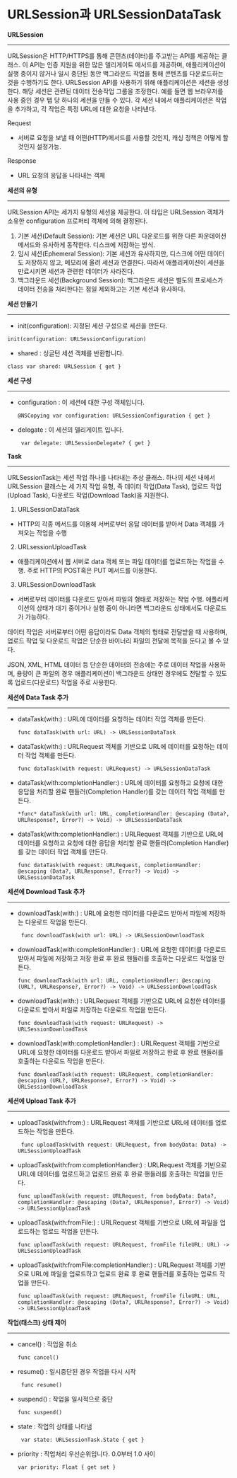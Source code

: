 # URLSession과 URLSessionDataTask

**URLSession**

---

URLSession은 HTTP/HTTPS를 통해 콘텐츠(데이터)를 주고받는 API를 제공하는 클래스. 이 API는 인증 지원을 위한 많은 델리게이트 메서드를 제공하며, 애플리케이션이 실행 중이지 않거나 일시 중단된 동안 백그라운드 작업을 통해 콘텐츠를 다운로드하는 것을 수행하기도 한다. URLSession API를 사용하기 위해 애플리케이션은 세션을 생성한다. 해당 세션은 관련된 데이터 전송작업 그룹을 조정한다. 예를 들면 웹 브라우저를 사용 중인 경우 탭 당 하나의 세션을 만들 수 있다. 각 세션 내에서 애플리케이션은 작업을 추가하고, 각 작업은 특정 URL에 대한 요청을 나타낸다.

Request

- 서버로 요청을 보낼 때 어떤(HTTP)메서드를 사용할 것인지, 캐싱 정책은 어떻게 할 것인지 설정가능.

Response

- URL 요청의 응답을 나타내는 객체

**세션의 유형**

---

URLSession API는 세가지 유형의 세션을 제공한다. 이 타입은 URLSession 객체가 소유한 configuration 프로퍼티 객체에 의해 결정된다.

1. 기본 세션(Default Session): 기본 세션은 URL 다운로드를 위한 다른 파운데이션 메서드와 유사하게 동작한다. 디스크에 저장하는 방식.
2. 임시 세션(Ephemeral Session): 기본 세션과 유사하지만, 디스크에 어떤 데이터도 저장하지 않고, 메모리에 올려 세션과 연결한다. 따라서 애플리케이션이 세션을 만료시키면 세션과 관련한 데이터가 사라진다.
3. 백그라운드 세션(Background Session): 백그라운드 세션은 별도의 프로세스가 데이터 전송을 처리한다는 점일 제외하고는 기본 세션과 유사하다.

**세션 만들기**

---

- init(configuration): 지정된 세션 구성으로 세션을 만든다.

`init(configuration: URLSessionConfiguration)`

- shared : 싱글턴 세션 객체를 반환합니다.

`class var shared: URLSession { get }`

**세션 구성**

---

- configuration : 이 세션에 대한 구성 객체입니다.

    ```
    @NSCopying var configuration: URLSessionConfiguration { get }
    ```

- delegate : 이 세션의 델리게이트 입니다.

    ```
     var delegate: URLSessionDelegate? { get }
    ```

**Task**

---

URLSessionTask는 세션 작업 하나를 나타내는 추상 클래스. 하나의 세션 내에서 URLSession 클래스는 세 가지 작업 유형, 즉 데이터 작업(Data Task), 업로드 작업(Upload Task), 다운로드 작업(Download Task)을 지원한다.

1. URLSessionDataTask
- HTTP의 각종 메서드를 이용해 서버로부터 응답 데이터를 받아서 Data 객체를 가져오는 작업을 수행

 2.  URLsessionUploadTask

- 애플리케이션에서 웹 서버로 data 객체 또는 파일 데이터를 업로드하는 작업을 수행. 주로 HTTP의 POST혹은 PUT 메서드를 이용한다.

 3. URLSessionDownloadTask

- 서버로부터 데이터를 다운로드 받아서 파일의 형태로 저장하는 작업 수행. 애플리케이션의 상태가 대기 중이거나 실행 중이 아니라면 백그라운드 상태에서도 다운로드가 가능하다.

 데이터 작업은 서버로부터 어떤 응답이라도 Data 객체의 형태로 전달받을 때 사용하며, 업로드 작업 및 다운로드 작업은 단순한 바이너리 파일의 전달에 목적을 둔다고 볼 수 있다.

 JSON, XML, HTML 데이터 등 단순한 데이터의 전송에는 주로 데이터 작업을 사용하며, 용량이 큰  파일의 경우 애플리케이션이 백그라운드 상태인 경우에도 전달할 수 있도록 업로드(다운로드) 작업을 주로 사용한다.

**세션에 Data Task 추가**

---

- dataTask(with:) : URL에 데이터를 요청하는 데이터 작업 객체를 만든다.

    ```
    func dataTask(with url: URL) -> URLSessionDataTask
    ```

- dataTask(with:) : URLRequest 객체를 기반으로 URL에 데이터를 요청하는 데이터 작업 객체를 만든다.

    ```
    func dataTask(with request: URLRequest) -> URLSessionDataTask
    ```

- dataTask(with:completionHandler:) : URL에 데이터를 요청하고 요청에 대한 응답을 처리할 완료 핸들러(Completion Handler)를 갖는 데이터 작업 객체를 만든다.

    ```
    *func* dataTask(with url: URL, completionHandler: @escaping (Data?, URLResponse?, Error?) -> Void) -> URLSessionDataTask
    ```

- dataTask(with:completionHandler:) : URLRequest 객체를 기반으로 URL에 데이터를 요청하고 요청에 대한 응답을 처리할 완료 핸들러(Completion Handler)를 갖는 데이터 작업 객체를 만든다.

    ```
    func dataTask(with request: URLRequest, completionHandler: @escaping (Data?, URLResponse?, Error?) -> Void) -> URLSessionDataTask
    ```

**세션에 Download Task 추가**

---

- downloadTask(with:) : URL에 요청한 데이터를 다운로드 받아서 파일에 저장하는 다운로드 작업을 만든다.

    ```
     func downloadTask(with url: URL) -> URLSessionDownloadTask
    ```

- downloadTask(with:completionHandler:) : URL에 요청한 데이터를 다운로드 받아서 파일에 저장하고 저장 완료 후 완료 핸들러를 호출하는 다운로드 작업을 만든다.

    ```
    func downloadTask(with url: URL, completionHandler: @escaping (URL?, URLResponse?, Error?) -> Void) -> URLSessionDownloadTask
    ```

- downloadTask(with:) : URLRequest 객체를 기반으로 URL에 요청한 데이터를 다운로드 받아서 파일로 저장하는 다운로드 작업을 만든다.

    ```
    func downloadTask(with request: URLRequest) -> URLSessionDownloadTask
    ```

- downloadTask(with:completionHandler:) : URLRequest 객체를 기반으로 URL에 요청한 데이터를 다운로드 받아서 파일로 저장하고 완료 후 완료 핸들러를 호출하는 다운로드 작업을 만든다.

    ```
    func downloadTask(with request: URLRequest, completionHandler: @escaping (URL?, URLResponse?, Error?) -> Void) -> URLSessionDownloadTask
    ```

**세션에 Upload Task 추가**

---

- uploadTask(with:from:) : URLRequest 객체를 기반으로 URL에 데이터를 업로드하는 작업을 만든다.

    ```
     func uploadTask(with request: URLRequest, from bodyData: Data) -> URLSessionUploadTask
    ```

- uploadTask(with:from:completionHandler:) : URLRequest 객체를 기반으로 URL에 데이터를 업로드하고 업로드 완료 후 완료 핸들러를 호출하는 작업을 만든다.

    ```
    func uploadTask(with request: URLRequest, from bodyData: Data?,
    completionHandler: @escaping (Data?, URLResponse?, Error?) -> Void) -> URLSessionUploadTask
    ```

- uploadTask(with:fromFile:) : URLRequest 객체를 기반으로 URL에 파일을 업로드하는 업로드 작업을 만든다.

    ```
    func uploadTask(with request: URLRequest, fromFile fileURL: URL) -> URLSessionUploadTask
    ```

- uploadTask(with:fromFile:completionHandler:) : URLRequest 객체를 기반으로 URL에 파일을 업로드하고 업로드 완료 후 완료 핸들러를 호출하는 업로드 작업을 만든다.

    ```
    func uploadTask(with request: URLRequest, fromFile fileURL: URL,
    completionHandler: @escaping (Data?, URLResponse?, Error?) -> Void) -> URLSessionUploadTask
    ```

**작업(태스크) 상태 제어**

---

- cancel() : 작업을 취소

    ```
    func cancel()
    ```

- resume() : 일시중단된 경우 작업을 다시 시작

    ```
     func resume()
    ```

- suspend() : 작업을 일시적으로 중단

    ```
    func suspend()
    ```

- state : 작업의 상태를 나타냄

    ```
     var state: URLSessionTask.State { get }
    ```

- priority : 작업처리 우선순위입니다. 0.0부터 1.0 사이

    ```
    var priority: Float { get set }
    ```